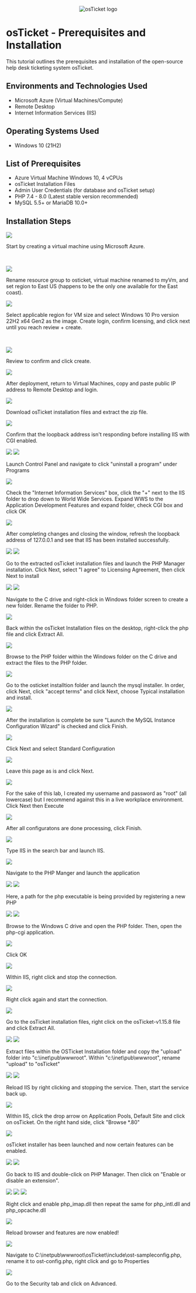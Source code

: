 <p align="center">
<img src="https://i.imgur.com/Clzj7Xs.png" alt="osTicket logo"/>
</p>

<h1>osTicket - Prerequisites and Installation</h1>
This tutorial outlines the prerequisites and installation of the open-source help desk ticketing system osTicket.<br />

<h2>Environments and Technologies Used</h2>

- Microsoft Azure (Virtual Machines/Compute)
- Remote Desktop
- Internet Information Services (IIS)

<h2>Operating Systems Used </h2>

- Windows 10</b> (21H2)

<h2>List of Prerequisites</h2>

- Azure Virtual Machine Windows 10, 4 vCPUs
- osTicket Installation Files
- Admin User Credentials (for database and osTicket setup)
- PHP 7.4 - 8.0 (Latest stable version recommended)
- MySQL 5.5+ or MariaDB 10.0+

<h2>Installation Steps</h2>

<p>
<img src="https://github.com/user-attachments/assets/e7bbd916-aaab-4319-ba99-b71104f8a810" />
</p>
<p>
Start by creating a virtual machine using Microsoft Azure.
</p>
<br />

<p>
<img src="https://github.com/user-attachments/assets/453a8391-73ac-4bd9-92b3-734f5498693e" />

</p>
<p>
Rename resource group to osticket, virtual machine renamed to myVm, and set region to East US (happens to be the only one available for the East coast).
<br />

<p>
<img src="https://github.com/user-attachments/assets/bd2ddfae-4046-41f9-a90b-b7931b542b4e" />
</p>
<p>
Select applicable region for VM size and select Windows 10 Pro version 22H2 x64 Gen2 as the image. Create login, confirm licensing, and click next until you reach review + create.
</p>
<br />

<p>
<img src="https://github.com/user-attachments/assets/5cf8b52f-ff83-4ff4-9946-b1f7c6f05cc3" />
</p>
<p>
Review to confirm and click create.
</p>

<p>
<img src="https://github.com/user-attachments/assets/d95163e7-6162-4617-814b-37b323324aec" />
</p>
<p>
After deployment, return to Virtual Machines, copy and paste public IP address to Remote Desktop and login.
</p>

<p>
<img src="https://github.com/user-attachments/assets/8c0bdd73-2b8f-4d26-8c62-364d6e7837ff" />
</p>
<p>
Download osTicket installation files and extract the zip file.
</p>

<p>
<img src="https://github.com/user-attachments/assets/afab5c7a-4173-48b9-9b51-a68465ad8e79" />
</p>
<p>
Confirm that the loopback address isn't responding before installing IIS with CGI enabled.
</p>

<p>
<img src="https://github.com/user-attachments/assets/61c16cf5-df9c-4b57-97a8-9d2a8ac44b9c" />
<img src="https://github.com/user-attachments/assets/ae817770-7abb-4bc7-9cdc-6d4f69372d37" />
</p>
<p>
Launch Control Panel and navigate to click "uninstall a program" under Programs
</p>

<p>
<img src="https://github.com/user-attachments/assets/ce78044f-c73b-40f5-be17-c7082675c0db" />
</p>
<p>
Check the "Internet Information Services" box, click the "+" next to the IIS folder to drop down to World Wide Services. Expand WWS to the Application Development Features and expand folder, check CGI box and click OK 
</p>

<p>
<img src="https://github.com/user-attachments/assets/8296ca4c-553c-4436-b151-c9498430987f" />
</p>
<p>
After completing changes and closing the window, refresh the loopback address of 127.0.0.1 and see that IIS has been installed successfully.
</p>

<p>
<img src="https://github.com/user-attachments/assets/cd105dd7-5c4c-4724-a1a7-50392bdaba37" />
<img src="https://github.com/user-attachments/assets/abca6951-b8b4-4b08-9e9f-6b4bda4bb4ec" />
</p>
<p>
Go to the extracted osTicket installation files and launch the PHP Manager installation. Click Next, select "I agree" to Licensing Agreement, then click Next to install
</p>

<p>
<img src="https://github.com/user-attachments/assets/63d1ae97-b2e7-4f31-a007-862686a65349" />
<img src="https://github.com/user-attachments/assets/e4c1a348-5760-41fa-950c-28c6436c2c45" />
</p>
<p>
Navigate to the C drive and right-click in Windows folder screen to create a new folder. Rename the folder to PHP.
</p>

<p>
<img src="https://github.com/user-attachments/assets/0f0d30bc-b350-41ef-85bf-f35c9ddb2cd0" />
</p>
<p>
Back within the osTicket Installation files on the desktop, right-click the php file and click Extract All.
</p>

<p>
<img src="https://github.com/user-attachments/assets/e5635f9b-cd0a-408d-9aee-f2ae1e42d124" />
</p>
<p>
Browse to the PHP folder within the Windows folder on the C drive and extract the files to the PHP folder.
</p>

<p>
<img src="https://github.com/user-attachments/assets/be11db9e-1a27-4c09-b8b8-e5935849f7da" />
</p>
<p>
Go to the osticket installtion folder and launch the mysql installer. In order, click Next, click "accept terms" and click Next, choose Typical installation and install.  
</p>

<p>
<img src="https://github.com/user-attachments/assets/5c11221e-5fbb-4d54-bc5c-02986e7430c8" />
</p>
</p>
After the installation is complete be sure "Launch the MySQL Instance Configuration Wizard" is checked and click Finish.
<p>

<p>
<img src="https://github.com/user-attachments/assets/e0efc8e2-fdb9-4a90-8b94-b19860a45be6" />
</p>
<p>
Click Next and select Standard Configuration 
</p>

<p>
<img src="https://github.com/user-attachments/assets/dcfc2540-a04d-4523-9d27-e2941f4794a3" />
</p>
<p>
Leave this page as is and click Next. 
</p>

<p>
<img src="https://github.com/user-attachments/assets/db41c205-107d-4627-b433-e4d8c903852a" />
</p>
<p>
For the sake of this lab, I created my username and password as "root" (all lowercase) but I recommend against this in a live workplace environment. Click Next then Execute
</p>

<p>
<img src="https://github.com/user-attachments/assets/e49618c9-76e3-4be1-a2e8-9777bf29e93e" />
</p>
<p>
After all configuratons are done processing, click Finish.
</p>

<p>
<img src="https://github.com/user-attachments/assets/02ae61dd-75d3-4a0a-b2b3-b6f5b24e2ea3" />
</p>
<p>
Type IIS in the search bar and launch IIS.
</p>

<p>
<img src="https://github.com/user-attachments/assets/02f2a2ce-23c3-4e31-af65-7477658371cd" />
</p>
<p>
Navigate to the PHP Manger and launch the application
</p>

<p>
<img src="https://github.com/user-attachments/assets/425e018d-896e-4c44-81ef-10ff2562d791" />
<img src="https://github.com/user-attachments/assets/58612f39-eae9-421c-8147-71ea53ad5648" />
</p>
<p>
Here, a path for the php executable is being provided by registering a new PHP
</p>

<p>
<img src="https://github.com/user-attachments/assets/a32b0ee1-b169-489b-b766-e89548e78402" />
<img src="https://github.com/user-attachments/assets/28d94fa5-1293-4b26-83fb-0de06a4a8586" />
</p>
<p>
Browse to the Windows C drive and open the PHP folder. Then, open the php-cgi application.
</p>

<p>
<img src="https://github.com/user-attachments/assets/f6b392c9-b451-4282-8edc-57a7b1cec441" />
</p>
<p>
Click OK
</p>

<p>
<img src="https://github.com/user-attachments/assets/def26adf-949b-4be4-870b-60cd8ae2494a" />
</p>
<p>
Within IIS, right click and stop the connection.
</p>

<p>
<img src="https://github.com/user-attachments/assets/8a9c390f-f0df-4f38-9e69-54eab736f50a" />
</p>
<p>
Right click again and start the connection.
</p>

<p>
<img src="https://github.com/user-attachments/assets/aabe906f-f32b-4386-a617-95d3ef7edf35" />
</p>
<p>
Go to the osTicket installation files, right click on the osTicket-v1.15.8 file and click Extract All.
</p>


<p>
<img src="https://github.com/user-attachments/assets/b753abdc-c8ef-48aa-9574-d791dbffc906" />
<img src="https://github.com/user-attachments/assets/597d9236-a821-4eb6-9808-19244c47e338" />
</p>
<p>
Extract files within the OSTicket Installation folder and copy the "upload" folder into "c:\inet\pub\wwwroot". Within "c:\inet\pub\wwwroot", rename "upload" to "osTicket"
</p>

<p>
<img src="https://github.com/user-attachments/assets/2d59bfea-c30f-4935-b68d-318e3d9e2c57" />
<img src="https://github.com/user-attachments/assets/e301a88c-c1e5-4896-90a2-46406c683f41" />
</p>
<p>
Reload IIS by right clicking and stopping the service. Then, start the service back up.
</p>

<p>
<img src="https://github.com/user-attachments/assets/990a0482-4048-4fdd-aa3a-cba979b5af87" />
</p>
<p>
Within IIS, click the drop arrow on Application Pools, Default Site and click on osTicket. On the right hand side, click "Browse *.80"
</p>

<p>
<img src="https://github.com/user-attachments/assets/781c0ae7-75b0-4486-a944-69dba23368b8" />
</p>
<p>
osTicket installer has been launched and now certain features can be enabled.
</p>

<p>
<img src="https://github.com/user-attachments/assets/c60dae43-b46a-49b3-9ce0-7812795322ee" />
<img src="https://github.com/user-attachments/assets/a4c56b5b-d303-4515-85ca-195f6bff092b" />
</p>
<p>
Go back to IIS and double-click on PHP Manager. Then click on "Enable or disable an extension".
</p>

<p>
<img src="https://github.com/user-attachments/assets/7c65f3d7-06bf-4802-8cee-a90186f990b0" />
<img src="https://github.com/user-attachments/assets/7bd83457-2ac0-4002-b516-f16f02640b57" />
<img src="https://github.com/user-attachments/assets/3b958718-9b19-428c-b0f6-4576c4c2fca2" />
</p>
<p>
Right click and enable php_imap.dll then repeat the same for php_intl.dll and php_opcache.dll
</p>

<p>
<img src="https://github.com/user-attachments/assets/9bcd92a7-b900-4b4f-8ef7-768b86b80913" />
</p>
<p>
Reload browser and features are now enabled!
</p>

<p>
<img src="https://github.com/user-attachments/assets/9a338de9-4cc1-4631-87d7-745c4c0f5730" />
</p>
<p>
Navigate to C:\inetpub\wwwroot\osTicket\include\ost-sampleconfig.php, rename it to ost-config.php, right click and go to Properties
</p>

<p>
<img src="https://github.com/user-attachments/assets/850e42cd-b410-41a2-80ac-a7a971bb1065" />
</p>
<p>
Go to the Security tab and click on Advanced.
</p>


<p>

</p>
<p>

</p>
